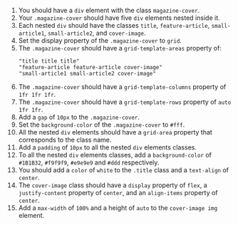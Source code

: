 1. You should have a `div` element with the class `magazine-cover`.
1. Your `.magazine-cover` should have five `div` elements nested inside it.
1. Each nested `div` should have the classes `title`, `feature-article`, `small-article1`, `small-article2`, and `cover-image`.
1. Set the display property of the `.magazine-cover` to `grid`.
1. The `.magazine-cover` should have a `grid-template-areas` property of:
   ```
   "title title title"
   "feature-article feature-article cover-image"
   "small-article1 small-article2 cover-image"
   ```
1. The `.magazine-cover` should have a `grid-template-columns` property of `1fr 1fr 1fr`.
1. The `.magazine-cover` should have a `grid-template-rows` property of `auto 1fr 1fr`.
1. Add a `gap` of `10px` to the `.magazine-cover`.
1. Set the `background-color` of the `.magazine-cover` to `#fff`.
1. All the nested `div` elements should have a `grid-area` property that corresponds to the class name.
1. Add a `padding` of `10px` to all the nested `div` elements classes.
1. To all the nested `div` elements classes, add a `background-color` of `#1B1B32`, `#f9f9f9`, `#e9e9e9` and `#ddd` respectively.
1. You should add a `color` of `white` to the `.title` class and a `text-align` of `center`.
1. The `cover-image` class should have a `display` property of `flex`, a `justify-content` property of `center`, and an `align-items` property of `center`.
1. Add a `max-width` of `100%` and a height of `auto` to the `cover-image img` element.
